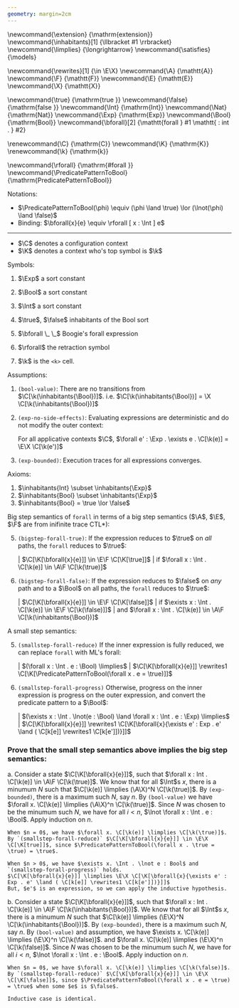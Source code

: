 ```yaml
---
geometry: margin=2cm
---
```



<!-- Generic ML -->
\newcommand{\extension}      {\mathrm{extension}}
\newcommand{\inhabitants}[1] {\llbracket #1 \rrbracket}
\newcommand{\limplies}  {\longrightarrow}
\newcommand{\satisfies}  {\models}

<!-- ML CTL* -->
\newcommand{\rewrites}[1]  {\in \E\X}
\newcommand{\A}            {\mathtt{A}}
\newcommand{\F}            {\mathtt{F}}
\newcommand{\E}            {\mathtt{E}}
\newcommand{\X}            {\mathtt{X}}

<!-- Boogie -->
\newcommand{\true}           {\mathrm{true }}
\newcommand{\false}          {\mathrm{false }}
\newcommand{\Int}            {\mathrm{Int}}
\newcommand{\Nat}            {\mathrm{Nat}}
\newcommand{\Exp}            {\mathrm{Exp}}
\newcommand{\Bool}           {\mathrm{Bool}}
\newcommand{\bforall}[2]     {\mathtt{forall } #1 \mathtt{ : int . } #2}

<!-- Context -->
\renewcommand{\C}  {\mathrm{C}}
\newcommand{\K}    {\mathrm{K}}
\renewcommand{\k}  {\mathrm{k}}

<!-- Boogie related ML -->
\newcommand{\rforall}                  {\mathrm{\#forall }}
\newcommand{\PredicatePatternToBool}   {\mathrm{PredicatePatternToBool}}

Notations:

*   $\PredicatePatternToBool(\phi) \equiv (\phi \land \true) \lor (\lnot(\phi) \land \false)$
*   Binding: $\bforall{x}{e} \equiv \rforall [ x : \Int ] e$

---

*   $\C$ denotes a configuration context
*   $\K$ denotes a context who's top symbol is $\k$

Symbols:

1.  $\Exp$ a sort constant
2.  $\Bool$ a sort constant
3.  $\Int$ a sort constant
4.  $\true$, $\false$ inhabitants of the Bool sort

1.  $\bforall \_ \_$ Boogie's forall expression
2.  $\rforall$ the retraction symbol

1.  $\k$ is the `<k>` cell.

Assumptions:

1. `(bool-value)`: There are no transitions from $\C[\k(\inhabitants{\Bool})]$. i.e. $\C[\k(\inhabitants{\Bool})] = \X \C[\k(\inhabitants{\Bool})]$
2. `(exp-no-side-effects)`: Evaluating expressions are deterministic and do not modify the outer context:

   For all applicative contexts $\C$, $\forall e' : \Exp . \exists e . \C[\k(e)] = \E\X \C[\k(e')]$

3. `(exp-bounded)`: Execution traces for all expressions converges.

Axioms:

1.  $\inhabitants{Int} \subset \inhabitants{\Exp}$
2.  $\inhabitants{Bool} \subset \inhabitants{\Exp}$
3.  $\inhabitants{Bool} = \true \lor \false$

Big step semantics of `forall` in terms of a big step semantics ($\A$, $\E$, $\F$ are from inifinite trace CTL*):

5.  `(bigstep-forall-true)`: If the expression reduces to $\true$ on *all* paths, the `forall` reduces to $\true$:

    | $\C[\K[\bforall{x}{e}]] \in \E\F \C[\K[\true]]$
    |   if $\forall x : \Int . \C[\k(e)] \in \A\F \C[\k(\true)]$

6.  `(bigstep-forall-false)`:
    If the expression reduces to $\false$ on *any* path and to a $\Bool$ on all paths, the `forall` reduces to $\true$:

    | $\C[\K[\bforall{x}{e}]] \in \E\F \C[\K[\false]]$
    |   if  $\exists x : \Int . \C[\k(e)] \in \E\F \C[\k(\false)]]$
    |   and $\forall x : \Int . \C[\k(e)] \in \A\F \C[\k(\inhabitants{\Bool})]$

A small step semantics:

5.  `(smallstep-forall-reduce)`
    If the inner expression is fully reduced, we can replace `forall` with ML's forall:

    | $(\forall x : \Int . e : \Bool) \limplies$
    |    $\C[\K[\bforall{x}{e}]] \rewrites1 \C[\K[\PredicatePatternToBool(\forall x . e = \true)]]$

6.  `(smallstep-forall-progress)`
    Otherwise, progress on the inner expression is progress on the outer expression, and convert the predicate pattern to a $\Bool$:

    | $(\exists x : \Int . \lnot(e : \Bool) \land \forall x : \Int . e : \Exp) \limplies$
    |    $\C[\K[\bforall{x}{e}]] \rewrites1 \C[\K[\bforall{x}{\exists e' : Exp . e' \land ( \C[k[e]] \rewrites1 \C[k[e']])}]]$

### Prove that the small step semantics above implies the big step semantics: 

a.  Consider a state $\C[\K[\bforall{x}{e}]]$, such that $\forall x : Int . \C[\k(e)] \in \A\F \C[\k(\true)]$.
    We know that for all $\Int$s $x$, there is a minumum $N$ such that $\C[\k(e)] \limplies (\A\X)^N \C[\k(\true)]$.
    By `(exp-bounded)`, there is a maximum such $N$, say $n$.
    By `(bool-value)` we have $\forall x. \C[\k(e)] \limplies (\A\X)^n \C[\k(\true)]$.
    Since $N$ was chosen to be the minumum such $N$, we have for all $i < n$, $\lnot \forall x : \Int . e : \Bool$.
    Apply induction on $n$.

    When $n = 0$, we have $\forall x. \C[\k(e)] \limplies \C[\k(\true)]$.
    By `(smallstep-forall-reduce)` $\C[\K[\bforall{x}{e}]] \in \E\X \C[\K[true]]$, since $\PredicatePatternToBool(\forall x . \true = \true) = \true$.
    
    When $n > 0$, we have $\exists x. \Int . \lnot e : Bool$ and `(smallstep-forall-progress)` holds.
    $\C[\K[\bforall{x}{e}]] \limplies \E\X \C[\K[\bforall{x}{\exists e' : Exp . e' \land ( \C[k[e]] \rewrites1 \C[k[e']])}]]$
    But, $e'$ is an expression, so we can apply the inductive hypothesis.

b.  Consider a state $\C[\K[\bforall{x}{e}]]$, such that $\forall x : Int . \C[\k(e)] \in \A\F \C[\k(\inhabitants{\Bool})]$.
    We know that for all $\Int$s $x$, there is a minumum $N$ such that $\C[\k(e)] \limplies (\E\X)^N \C[\k(\inhabitants{\Bool})]$.
    By `(exp-bounded)`, there is a maximum such $N$, say $n$.
    By `(bool-value)` and assumption, we have $\exists x. \C[\k(e)] \limplies (\E\X)^n \C[\k(\false)]$.
    and $\forall x. \C[\k(e)] \limplies (\E\X)^n \C[\k(\false)]$.
    Since $N$ was chosen to be the minumum such $N$, we have for all $i < n$, $\lnot \forall x : \Int . e : \Bool$.
    Apply induction on $n$.

    When $n = 0$, we have $\forall x. \C[\k(e)] \limplies \C[\k(\false)]$.
    By `(smallstep-forall-reduce)` $\C[\K[\bforall{x}{e}]] \in \E\X \C[\K[\false]]$, since $\PredicatePatternToBool(\forall x . e = \true) = \true$ when some $e$ is $\false$.

    Inductive case is identical.
